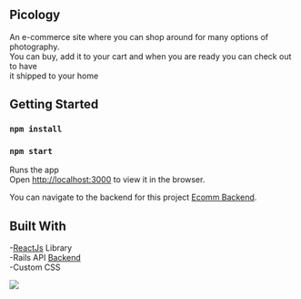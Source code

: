 
## Picology
An e-commerce site where you can shop around for many options of photography.<br> You can buy, add it to your cart and when you are ready you can check out to have<br>it shipped to your home

## Getting Started

### `npm install`

### `npm start`

Runs the app <br />
Open [http://localhost:3000](http://localhost:3000) to view it in the browser.

You can navigate to the backend for this project  [Ecomm Backend](https://github.com/Samanthaponce5/Ecomm-backend).


## Built With
-[ReactJs](https://reactjs.org/) Library <br>
-Rails API [Backend](https://github.com/Samanthaponce5/plasticTalesBackend)<br>
-Custom CSS<br>

<img src="src/image/ezgif.com-video-to-gif (4).gif">


